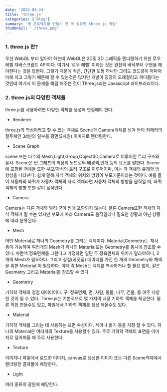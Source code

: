 ```yaml
---
date: '2022-03-24'
title: 'three.js'
categories: ['Blog']
summary: '새 프로젝트를 만들기 전 꼭 필요한 three.js 학습'
thumbnail: './three.png'
---
```


### 1. three.js 란?

우선 WebGL 부터 알아야 하는데 WebGL은 2D및 3D 그래픽을 렌더링하기 위한 로우 레벨 자바스크립트 API이다.
여기서 '로우 레벨' 이라는 것은 완전히 바닥부터 구현을 해야한다는 것을 뜻한다.
그렇기 때문에 작은, 간단한 도형 하나만 그려도 코드량이 어마어마해 지고 그렇기 때문에 할 수 있는것은
많지만 개발이 굉장히 오래걸리고 까다롭다는 것인데 여기서 이 문제를 해결 해주는 것이
Three.js라는 Javascript 라이브러리이다.

### 2. three.js의 다양한 객체들

three.js를 사용하려면 다양한 객체를 생성해 연결해야 한다.

- Renderer

three.js의 핵심이라고 할 수 있는 객체로 Scene과 Camera객체를 넘겨 받아 카메라의 절두체안 3d씬의 일부를 평면(2차원) 이미지로 렌더링한다.

- Scene Graph

scene 또는 다수의 Mesh,Light,Group,Object3D,Camera로 이루어진 트리 구조와 유사.
Scene은 씬 그래프의 최상위 노드로써 배경색,안개,등의 요소를 말한다.
Scene에 포함된 객체들 또한 부모/자식의 트리 구조로 이루어지며, 이는 각 객체의 유래와 방향성을 나타낸다.
쉽게 말해 자식 객체의 위치와 방향이 부모기준이라는 것이다. 예를 들어 자동차의 바퀴가 자동차 객체의 자식 객체라면
자동차 객체의 방향을 움직일 때, 바퀴 객체의 방향 또한 같이 움직인다.

- Camera

Camera는 다른 객체와 달리 굳이 씬에 포함되지 않는다. 물론 Camera또한 객체의 자식 객체가 될 수는 있지만 부모에 따라 Camera도 움직일테니 필요한 상황과 아닌 상황에 따라
분류된다.

- Mesh

어떤 Meterial로 하나의 Geometry를 그리는 객체이다. Material,Geometry는 재사용이 가능하여 여러개의 Mesh가 하나의 Material또는
Geometry를 동시에 참조할 수 있다.
파란색 정육면체를 그린다고 가정하면 일단 두 정육면체의 위치가 달라야하니, 2개의 Mesh가 필요하다. 그리고 정점(꼭짓점) 데이터를 가진 한 개의 Geometry와 채색을 위한 Meterial
이 필요하다. 이때 각 Mesh는 객체를 복사하거나 할 필요 없이, 같은 Geometry 그리고 Material을 참조할 수 있다.

- Geometry

기하학 객체의 정점 데이터이다. 구, 정육면체, 면, 사람, 동물, 나무, 건물, 등 아주 다양한 것이 될 수 있다.
Three.js는 기본적으로 몇 가지의 내장 기하학 객체를 제공한다. 물론 직접 만들수도 있고, 파일에서 기하학 객체를
생성 해올수도 있다.

- Material

기하학 객체를 그리는 데 사용하는 표면 속성이다. 색이나 밝기 등을 지정 할 수 있다.
하나의 Material은 여러개의 Texture를 사용할수 있다. 주로 기학학 객체의 표면을 이미지로 덮어씌울 때
주로 사용한다.

- Texture

이미지나 파일에서 로드한 이미지, canvas로 생성한 이미지 또는 다른 Scene객체에서 렌더링한 결과물에 해당한다.

- Light

여러 종류의 광원에 해당한다.
